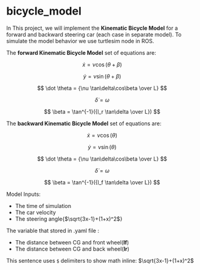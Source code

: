 # bicycle_model
In This project, we will implement the **Kinematic Bicycle Model** for a forward and backward steering car (each case in separate model). To simulate the model behavior we use turtlesim node in ROS.

The **forward Kinematic Bicycle Model** set of equations are:

$$ \dot x = \nu \cos(\theta + \beta) $$

$$ \dot y = \nu \sin(\theta + \beta) $$

$$ \dot \theta = {\nu \tan\delta\cos\beta \over L} $$

$$ \dot \delta = \omega $$

$$ \beta = \tan^{-1}({l_r \tan\delta \over L}) $$


The **backward Kinematic Bicycle Model** set of equations are:

$$ \dot x = \nu \cos(\theta) $$

$$ \dot y = \nu \sin(\theta) $$

$$ \dot \theta = {\nu \tan\delta\cos\beta \over L} $$

$$ \dot \delta = \omega $$

$$ \beta = \tan^{-1}({l_f \tan\delta \over L}) $$

Model Inputs:
  - The time of simulation
  - The car velocity
  - The steering angle{$\sqrt{3x-1}+(1+x)^2$}


The variable that stored in .yaml file :
  - The distance between CG and front wheel(**lf**)
  - The distance between CG and back wheel(**lr**)


This sentence uses `$` delimiters to show math inline:  $\sqrt{3x-1}+(1+x)^2$
